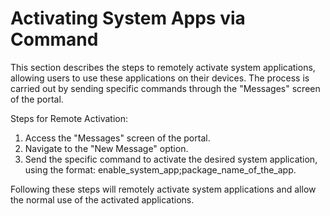 # Activating System Apps via Command

This section describes the steps to remotely activate system applications, allowing users to use these applications on their devices. The process is carried out by sending specific commands through the "Messages" screen of the portal.

Steps for Remote Activation:

1. Access the "Messages" screen of the portal.
2. Navigate to the "New Message" option.
3. Send the specific command to activate the desired system application, using the format: enable\_system\_app;package\_name\_of\_the\_app.

Following these steps will remotely activate system applications and allow the normal use of the activated applications.
